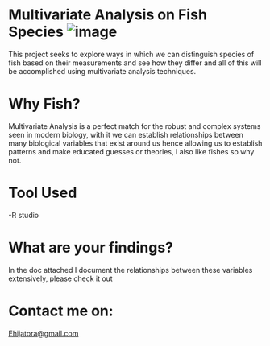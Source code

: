 # Multivariate Analysis on Fish Species ![image](https://user-images.githubusercontent.com/47324566/179405936-f27adf84-f7b1-452a-b57e-6fe57ca9db0a.png)


This project seeks to explore ways in which we can distinguish species of fish based on their measurements and see how they differ
and all of this will be accomplished using multivariate analysis techniques.

# Why Fish?

Multivariate Analysis is a perfect match for the robust and complex systems seen in modern biology, with it we can establish relationships between many biological variables that exist around us hence allowing us to establish patterns and make educated guesses or theories, I also like fishes so why not.

# Tool Used
-R studio 

# What are your findings?
In the doc attached I document the relationships between these variables extensively, please check it out

# Contact me on:
Ehijatora@gmail.com

